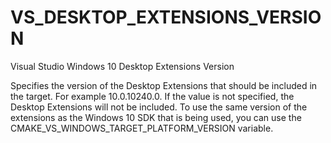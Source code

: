   

# VS_DESKTOP_EXTENSIONS_VERSION  
Visual Studio Windows 10 Desktop Extensions Version  

Specifies the version of the Desktop Extensions that should be included in the
target. For example 10.0.10240.0. If the value is not specified, the Desktop
Extensions will not be included. To use the same version of the extensions as
the Windows 10 SDK that is being used, you can use the
CMAKE_VS_WINDOWS_TARGET_PLATFORM_VERSION variable.  

